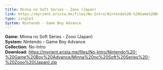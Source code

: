 ```yaml
---
title: Minna no Soft Series - Zooo (Japan)
link: https://myrient.erista.me/files/No-Intro/Nintendo%20-%20Game%20Boy%20Advance/Minna%20no%20Soft%20Series%20-%20Zooo%20(Japan).zip
type: single1
System: Nintendo - Game Boy Advance
---
```

<b>Game:</b> Minna no Soft Series - Zooo (Japan)<br>
<b>System:</b> Nintendo - Game Boy Advance<br>
<b>Collection:</b> No-Intro<br>
<b>Download:</b> https://myrient.erista.me/files/No-Intro/Nintendo%20-%20Game%20Boy%20Advance/Minna%20no%20Soft%20Series%20-%20Zooo%20(Japan).zip